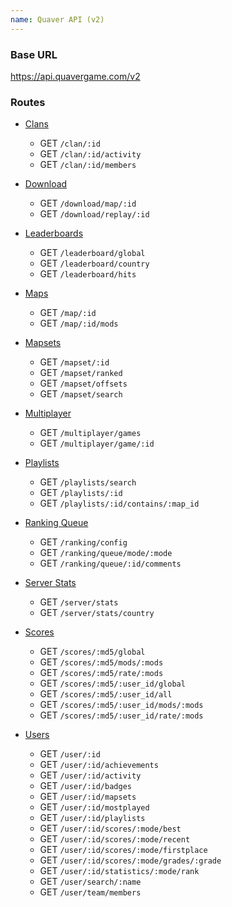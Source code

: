 ```yaml
---
name: Quaver API (v2)
---
```


### Base URL

<https://api.quavergame.com/v2>

### Routes

* [Clans](/docs/api-v2/clans)
    * GET `/clan/:id`
    * GET `/clan/:id/activity`
    * GET `/clan/:id/members`

* [Download](/docs/api-v2/download)
    * GET `/download/map/:id`
    * GET `/download/replay/:id`

* [Leaderboards](/docs/api-v2/leaderboards)
    * GET `/leaderboard/global`
    * GET `/leaderboard/country`
    * GET `/leaderboard/hits`

* [Maps](/docs/api-v2/maps)
    * GET `/map/:id`
    * GET `/map/:id/mods` 

* [Mapsets](/docs/api-v2/mapsets)
    * GET `/mapset/:id`   
    * GET `/mapset/ranked`
    * GET `/mapset/offsets`
    * GET `/mapset/search`

* [Multiplayer](/docs/api-v2/multiplayer)
    * GET `/multiplayer/games`
    * GET `/multiplayer/game/:id`

* [Playlists](/docs/api-v2/playlists)
    * GET `/playlists/search`
    * GET `/playlists/:id`
    * GET `/playlists/:id/contains/:map_id`

* [Ranking Queue](/docs/api-v2/ranking)
    * GET `/ranking/config`
    * GET `/ranking/queue/mode/:mode`
    * GET `/ranking/queue/:id/comments`

* [Server Stats](/docs/api-v2/server)
    * GET `/server/stats`
    * GET `/server/stats/country`

* [Scores](/docs/api-v2/scores)
    * GET `/scores/:md5/global`
    * GET `/scores/:md5/mods/:mods`
    * GET `/scores/:md5/rate/:mods`
    * GET `/scores/:md5/:user_id/global`
    * GET `/scores/:md5/:user_id/all`
    * GET `/scores/:md5/:user_id/mods/:mods`
    * GET `/scores/:md5/:user_id/rate/:mods`

* [Users](/docs/api-v2/users)
    * GET `/user/:id`
    * GET `/user/:id/achievements`
    * GET `/user/:id/activity`
    * GET `/user/:id/badges`
    * GET `/user/:id/mapsets`
    * GET `/user/:id/mostplayed`
    * GET `/user/:id/playlists`
    * GET `/user/:id/scores/:mode/best`
    * GET `/user/:id/scores/:mode/recent`
    * GET `/user/:id/scores/:mode/firstplace`
    * GET `/user/:id/scores/:mode/grades/:grade`
    * GET `/user/:id/statistics/:mode/rank`
    * GET `/user/search/:name`
    * GET `/user/team/members`
